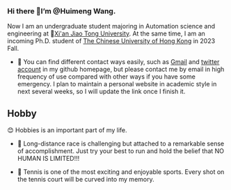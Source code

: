 ### Hi there 👋I’m @Huimeng Wang. 

Now I am an undergraduate student majoring in Automation science and engineering at :school:[Xi'an Jiao Tong University](http://www.xjtu.edu.cn/). At the same time, I am an incoming Ph.D. student of [The Chinese University of Hong Kong](https://www.cuhk.edu.hk/chinese/index.html) in 2023 Fall. 

- 👀 You can find different contact ways easily, such as [Gmail](wanghuimeng66@gmail.com) and [twitter account](https://twitter.com/WANGHUIMENG_) in my github homepage, but please contact me by email in high frequency of use compared with other ways if you have some emergency. I plan to maintain a personal website in academic style in next several weeks, so I will update the link once I finish it. 


## Hobby
:blush: Hobbies is an important part of my life.

- :runner: Long-distance race is challenging but attached to a remarkable sense of accomplishment. Just try your best to run and hold the belief that NO HUMAN IS LIMITED!!!

- :tennis: Tennis is one of the most exciting and enjoyable sports. Every shot on the tennis court will be curved into my memory.
<!--
**echo-hmwang/echo-hmwang** is a ✨ _special_ ✨ repository because its `README.md` (this file) appears on your GitHub profile.

Here are some ideas to get you started:

- 🔭 I’m currently working on ...
- 🌱 I’m currently learning ...
- 👯 I’m looking to collaborate on ...
- 🤔 I’m looking for help with ...
- 💬 Ask me about ...
- 📫 How to reach me: ...
- 😄 Pronouns: ...
- ⚡ Fun fact: ...
-->

